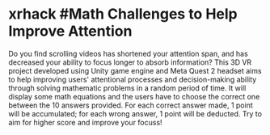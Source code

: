# xrhack #Math Challenges to Help Improve Attention

Do you find scrolling videos has shortened your attention span, and has decreased your ability to focus longer to absorb information? This 3D VR project developed using Unity game engine and Meta Quest 2 headset aims to help improving users' attentional processes and decision-making ability through solving mathematic problems in a random period of time. It will display some math equations and the users have to choose the correct one between the 10 answers provided. For each correct answer made, 1 point will be accumulated; for each wrong answer, 1 point will be deducted. Try to aim for higher score and improve your focuss!
